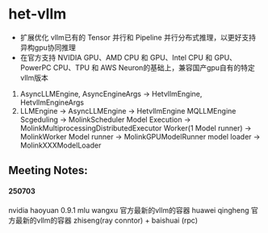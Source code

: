 # het-vllm

- 扩展优化 vllm已有的 Tensor 并行和 Pipeline 并行分布式推理，以更好支持异构gpu协同推理
- 在官方支持 NVIDIA GPU、AMD CPU 和 GPU、Intel CPU 和 GPU、PowerPC CPU、TPU 和 AWS Neuron的基础上，兼容国产gpu自有的特定vllm版本

1. AsyncLLMEngine, AsyncEngineArgs -> HetvllmEngine, HetvllmEngineArgs
2. LLMEngine -> AsyncLLMEngine -> HetvllmEngine
    MQLLMEngine 
    Scgeduling -> MolinkScheduler
    Model Execution -> MolinkMultiprocessingDistributedExecutor
    Worker(1 Model runner) -> MolinkWorker
    Model runner -> MolinkGPUModelRunner
        model loader -> MolinkXXXModelLoader 

## Meeting Notes: 
#### 250703
nvidia haoyuan  0.9.1
mlu wangxu 官方最新的vllm的容器
huawei qingheng 官方最新的vllm的容器
zhiseng(ray conntor) + baishuai (rpc)
